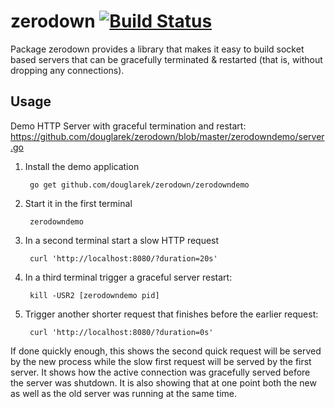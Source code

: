 zerodown [![Build Status](https://secure.travis-ci.org/douglarek/zerodown.png)](https://travis-ci.org/douglarek/zerodown)
=====

Package zerodown provides a library that makes it easy to build socket
based servers that can be gracefully terminated & restarted (that is,
without dropping any connections).

Usage
-----

Demo HTTP Server with graceful termination and restart:
https://github.com/douglarek/zerodown/blob/master/zerodowndemo/server.go

1. Install the demo application

        go get github.com/douglarek/zerodown/zerodowndemo

2. Start it in the first terminal

        zerodowndemo

3. In a second terminal start a slow HTTP request

        curl 'http://localhost:8080/?duration=20s'

4. In a third terminal trigger a graceful server restart:

        kill -USR2 [zerodowndemo pid]

5. Trigger another shorter request that finishes before the earlier request:

        curl 'http://localhost:8080/?duration=0s'


If done quickly enough, this shows the second quick request will be served by
the new process while the slow first request will be
served by the first server. It shows how the active connection was gracefully
served before the server was shutdown. It is also showing that at one point
both the new as well as the old server was running at the same time.
